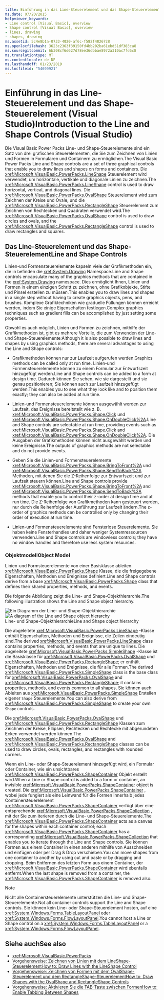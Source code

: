 ```yaml
---
title: Einführung in das Line-Steuerelement und das Shape-Steuerelement (Visual Studio)
ms.date: 07/20/2015
helpviewer_keywords:
- Line control [Visual Basic], overview
- Shape control [Visual Basic], overview
- lines, drawing
- shapes, drawing
ms.assetid: 5c4e8b1a-0733-4020-af6c-f582f4026728
ms.openlocfilehash: 3623c2363f39150fd4bb202ba61ebd51df383ca8
ms.sourcegitcommit: 6b308cf6d627d78ee36dbbae8972a310ac7fd6c8
ms.translationtype: MT
ms.contentlocale: de-DE
ms.lasthandoff: 01/23/2019
ms.locfileid: "54699921"
---
```

# <a name="introduction-to-the-line-and-shape-controls-visual-studio"></a><span data-ttu-id="263e9-102">Einführung in das Line-Steuerelement und das Shape-Steuerelement (Visual Studio)</span><span class="sxs-lookup"><span data-stu-id="263e9-102">Introduction to the Line and Shape Controls (Visual Studio)</span></span>
<span data-ttu-id="263e9-103">Die Visual Basic Power Packs Line- und Shape-Steuerelemente sind ein Satz von drei grafischen Steuerelementen, die Sie zum Zeichnen von Linien und Formen in Formularen und Containern zu ermöglichen.</span><span class="sxs-lookup"><span data-stu-id="263e9-103">The Visual Basic Power Packs Line and Shape controls are a set of three graphical controls that enable you to draw lines and shapes on forms and containers.</span></span> <span data-ttu-id="263e9-104">Die <xref:Microsoft.VisualBasic.PowerPacks.LineShape> Steuerelement wird verwendet, um horizontale, vertikale und diagonale Linien zu zeichnen.</span><span class="sxs-lookup"><span data-stu-id="263e9-104">The <xref:Microsoft.VisualBasic.PowerPacks.LineShape> control is used to draw horizontal, vertical, and diagonal lines.</span></span> <span data-ttu-id="263e9-105">Die <xref:Microsoft.VisualBasic.PowerPacks.OvalShape> Steuerelement wird zum Zeichnen der Kreise und Ovale, und die <xref:Microsoft.VisualBasic.PowerPacks.RectangleShape> Steuerelement zum Zeichnen von Rechtecken und Quadraten verwendet wird.</span><span class="sxs-lookup"><span data-stu-id="263e9-105">The <xref:Microsoft.VisualBasic.PowerPacks.OvalShape> control is used to draw circles and ovals, and the <xref:Microsoft.VisualBasic.PowerPacks.RectangleShape> control is used to draw rectangles and squares.</span></span>  
  
## <a name="line-and-shape-controls"></a><span data-ttu-id="263e9-106">Das Line-Steuerelement und das Shape-Steuerelement</span><span class="sxs-lookup"><span data-stu-id="263e9-106">Line and Shape Controls</span></span>  
 <span data-ttu-id="263e9-107">Linien-und Formensteuerelemente kapseln viele der Grafikmethoden ein, die in befinden die <xref:System.Drawing> Namespace.</span><span class="sxs-lookup"><span data-stu-id="263e9-107">Line and Shape controls encapsulate many of the graphics methods that are contained in the <xref:System.Drawing> namespace.</span></span> <span data-ttu-id="263e9-108">Dies ermöglicht Ihnen, Linien und Formen in einem einzigen Schritt zu zeichnen, ohne Grafikobjekte, Stifte und Pinsel erstellen zu müssen.</span><span class="sxs-lookup"><span data-stu-id="263e9-108">This enables you to draw lines and shapes in a single step without having to create graphics objects, pens, and brushes.</span></span> <span data-ttu-id="263e9-109">Komplexe Grafiktechniken wie graduelle Füllungen können erreicht werden, indem Sie einige Eigenschaften festlegen.</span><span class="sxs-lookup"><span data-stu-id="263e9-109">Complex graphics techniques such as gradient fills can be accomplished by just setting some properties.</span></span>  
  
 <span data-ttu-id="263e9-110">Obwohl es auch möglich, Linien und Formen zu zeichnen, mithilfe der Grafikmethoden ist, gibt es mehrere Vorteile, die zum Verwenden der Line- und Shape-Steuerelemente:</span><span class="sxs-lookup"><span data-stu-id="263e9-110">Although it is also possible to draw lines and shapes by using graphics methods, there are several advantages to using the Line and Shape controls:</span></span>  
  
-   <span data-ttu-id="263e9-111">Grafikmethoden können nur zur Laufzeit aufgerufen werden.</span><span class="sxs-lookup"><span data-stu-id="263e9-111">Graphics methods can be called only at run time.</span></span> <span data-ttu-id="263e9-112">Linien-und Formensteuerelemente können zu einem Formular zur Entwurfszeit hinzugefügt werden.</span><span class="sxs-lookup"><span data-stu-id="263e9-112">Line and Shape controls can be added to a form at design time.</span></span> <span data-ttu-id="263e9-113">Dadurch können Sie sehen, wie sie dargestellt und sie genau positionieren; Sie können auch zur Laufzeit hinzugefügt werden.</span><span class="sxs-lookup"><span data-stu-id="263e9-113">This enables you to see what they look like and to position them exactly; they can also be added at run time.</span></span>  
  
-   <span data-ttu-id="263e9-114">Linien-und Formensteuerelemente können ausgewählt werden zur Laufzeit, das Ereignisse bereitstellt wie z. B. <xref:Microsoft.VisualBasic.PowerPacks.Shape.Click> und <xref:Microsoft.VisualBasic.PowerPacks.Shape.OnDoubleClick%2A>.</span><span class="sxs-lookup"><span data-stu-id="263e9-114">Line and Shape controls are selectable at run time, providing events such as <xref:Microsoft.VisualBasic.PowerPacks.Shape.Click> and <xref:Microsoft.VisualBasic.PowerPacks.Shape.OnDoubleClick%2A>.</span></span> <span data-ttu-id="263e9-115">Die Ausgaben der Grafikmethoden können nicht ausgewählt werden und keine Ereignisse.</span><span class="sxs-lookup"><span data-stu-id="263e9-115">The outputs of graphics methods are not selectable and do not provide events.</span></span>  
  
-   <span data-ttu-id="263e9-116">Geben Sie die Linien-und Formensteuerelemente <xref:Microsoft.VisualBasic.PowerPacks.Shape.BringToFront%2A> und <xref:Microsoft.VisualBasic.PowerPacks.Shape.SendToBack%2A> Methoden, mit denen Sie die Z-Reihenfolge zur Entwurfszeit und zur Laufzeit steuern können.</span><span class="sxs-lookup"><span data-stu-id="263e9-116">Line and Shape controls provide <xref:Microsoft.VisualBasic.PowerPacks.Shape.BringToFront%2A> and <xref:Microsoft.VisualBasic.PowerPacks.Shape.SendToBack%2A> methods that enable you to control their z-order at design time and at run time.</span></span> <span data-ttu-id="263e9-117">Die Z-Reihenfolge von Grafikmethoden kann gesteuert werden, nur durch die Reihenfolge der Ausführung zur Laufzeit ändern.</span><span class="sxs-lookup"><span data-stu-id="263e9-117">The z-order of graphics methods can be controlled only by changing their order of execution at run time.</span></span>  
  
-   <span data-ttu-id="263e9-118">Linien-und Formensteuerelemente sind Fensterlose Steuerelemente. Sie haben keine Fensterhandles und daher weniger Systemressourcen verwenden.</span><span class="sxs-lookup"><span data-stu-id="263e9-118">Line and Shape controls are windowless controls; they have no window handles and therefore use less system resources.</span></span>  
  
### <a name="object-model"></a><span data-ttu-id="263e9-119">Objektmodell</span><span class="sxs-lookup"><span data-stu-id="263e9-119">Object Model</span></span>  
 <span data-ttu-id="263e9-120">Linien-und Formsteuerelemente von einer Basisklasse ableiten <xref:Microsoft.VisualBasic.PowerPacks.Shape> Klasse, die die freigegebene Eigenschaften, Methoden und Ereignisse definiert.</span><span class="sxs-lookup"><span data-stu-id="263e9-120">Line and Shape controls derive from a base <xref:Microsoft.VisualBasic.PowerPacks.Shape> class that defines their shared properties, methods, and events.</span></span>  
  
 <span data-ttu-id="263e9-121">Die folgende Abbildung zeigt die Line- und Shape-Objekthierarchie.</span><span class="sxs-lookup"><span data-stu-id="263e9-121">The following illustration shows the Line and Shape object hierarchy.</span></span>  
  
 <span data-ttu-id="263e9-122">![Ein Diagramm der Line- und Shape-Objekthierarchie](../../../visual-basic/developing-apps/windows-forms/media/lineshapeobject.png "LineShapeObject")</span><span class="sxs-lookup"><span data-stu-id="263e9-122">![A diagram of the Line and Shape object hierarchy](../../../visual-basic/developing-apps/windows-forms/media/lineshapeobject.png "LineShapeObject")</span></span>  
<span data-ttu-id="263e9-123">Line- und Shape-Objekthierarchie</span><span class="sxs-lookup"><span data-stu-id="263e9-123">Line and Shape object hierarchy</span></span>  
  
 <span data-ttu-id="263e9-124">Die abgeleitete <xref:Microsoft.VisualBasic.PowerPacks.LineShape> -Klasse enthält Eigenschaften, Methoden und Ereignisse, die Zeilen eindeutig sind.</span><span class="sxs-lookup"><span data-stu-id="263e9-124">The derived <xref:Microsoft.VisualBasic.PowerPacks.LineShape> class contains properties, methods, and events that are unique to lines.</span></span> <span data-ttu-id="263e9-125">Die abgeleitete <xref:Microsoft.VisualBasic.PowerPacks.SimpleShape> -Klasse ist die Basisklasse für <xref:Microsoft.VisualBasic.PowerPacks.OvalShape> und <xref:Microsoft.VisualBasic.PowerPacks.RectangleShape>; er enthält Eigenschaften, Methoden und Ereignisse, die für alle Formen.</span><span class="sxs-lookup"><span data-stu-id="263e9-125">The derived <xref:Microsoft.VisualBasic.PowerPacks.SimpleShape> class is the base class for <xref:Microsoft.VisualBasic.PowerPacks.OvalShape> and <xref:Microsoft.VisualBasic.PowerPacks.RectangleShape>; it contains properties, methods, and events common to all shapes.</span></span> <span data-ttu-id="263e9-126">Sie können auch Ableiten aus <xref:Microsoft.VisualBasic.PowerPacks.SimpleShape> Erstellen eigener `Shape` Steuerelemente.</span><span class="sxs-lookup"><span data-stu-id="263e9-126">You can also derive from <xref:Microsoft.VisualBasic.PowerPacks.SimpleShape> to create your own `Shape` controls.</span></span>  
  
 <span data-ttu-id="263e9-127">Die <xref:Microsoft.VisualBasic.PowerPacks.OvalShape> und <xref:Microsoft.VisualBasic.PowerPacks.RectangleShape> Klassen zum Zeichnen der Kreise, Ellipsen, Rechtecken und Rechtecke mit abgerundeten Ecken verwendet werden können.</span><span class="sxs-lookup"><span data-stu-id="263e9-127">The <xref:Microsoft.VisualBasic.PowerPacks.OvalShape> and <xref:Microsoft.VisualBasic.PowerPacks.RectangleShape> classes can be used to draw circles, ovals, rectangles, and rectangles with rounded corners.</span></span>  
  
 <span data-ttu-id="263e9-128">Wenn ein Line- oder Shape-Steuerelement hinzugefügt wird, ein Formular oder Container, wie ein unsichtbares <xref:Microsoft.VisualBasic.PowerPacks.ShapeContainer> Objekt erstellt wird.</span><span class="sxs-lookup"><span data-stu-id="263e9-128">When a Line or Shape control is added to a form or container, an invisible <xref:Microsoft.VisualBasic.PowerPacks.ShapeContainer> object is created.</span></span> <span data-ttu-id="263e9-129">Die <xref:Microsoft.VisualBasic.PowerPacks.ShapeContainer> , wobei jede fungiert als eine Leinwand für die Formen innerhalb jedes Containersteuerelement <xref:Microsoft.VisualBasic.PowerPacks.ShapeContainer> verfügt über eine entsprechende <xref:Microsoft.VisualBasic.PowerPacks.ShapeCollection> , mit der Sie zum iterieren durch die Line- und Shape-Steuerelemente.</span><span class="sxs-lookup"><span data-stu-id="263e9-129">The <xref:Microsoft.VisualBasic.PowerPacks.ShapeContainer> acts as a canvas for the shapes within each container control; each <xref:Microsoft.VisualBasic.PowerPacks.ShapeContainer> has a corresponding <xref:Microsoft.VisualBasic.PowerPacks.ShapeCollection> that enables you to iterate through the Line and Shape controls.</span></span> <span data-ttu-id="263e9-130">Sie können Formen aus einem Container in einen anderen mithilfe von Ausschneiden und einfügen oder per Drag & Drop verschieben.</span><span class="sxs-lookup"><span data-stu-id="263e9-130">You can move shapes from one container to another by using cut and paste or by dragging and dropping.</span></span> <span data-ttu-id="263e9-131">Beim Entfernen des letzten Form aus einem Container, der <xref:Microsoft.VisualBasic.PowerPacks.ShapeContainer> wird ebenfalls entfernt.</span><span class="sxs-lookup"><span data-stu-id="263e9-131">When the last shape is removed from a container, the <xref:Microsoft.VisualBasic.PowerPacks.ShapeContainer> is removed also.</span></span>  
  
> [!NOTE]
>  <span data-ttu-id="263e9-132">Nicht alle Containersteuerelemente unterstützen die Line- und Shape-Steuerelemente.</span><span class="sxs-lookup"><span data-stu-id="263e9-132">Not all container controls support the Line and Shape controls.</span></span> <span data-ttu-id="263e9-133">Sie können kein Line- oder Shape-Steuerelement hosten, auf eine <xref:System.Windows.Forms.TableLayoutPanel> oder <xref:System.Windows.Forms.FlowLayoutPanel>.</span><span class="sxs-lookup"><span data-stu-id="263e9-133">You cannot host a Line or Shape control on a <xref:System.Windows.Forms.TableLayoutPanel> or a <xref:System.Windows.Forms.FlowLayoutPanel>.</span></span>  
  
## <a name="see-also"></a><span data-ttu-id="263e9-134">Siehe auch</span><span class="sxs-lookup"><span data-stu-id="263e9-134">See also</span></span>
- <xref:Microsoft.VisualBasic.PowerPacks>
- [<span data-ttu-id="263e9-135">Vorgehensweise: Zeichnen von Linien mit dem LineShape-Steuerelement</span><span class="sxs-lookup"><span data-stu-id="263e9-135">How to: Draw Lines with the LineShape Control</span></span>](../../../visual-basic/developing-apps/windows-forms/how-to-draw-lines-with-the-lineshape-control-visual-studio.md)
- [<span data-ttu-id="263e9-136">Vorgehensweise: Zeichnen von Formen mit dem OvalShape-Steuerelement und dem RectangleShape-Steuerelement</span><span class="sxs-lookup"><span data-stu-id="263e9-136">How to: Draw Shapes with the OvalShape and RectangleShape Controls</span></span>](../../../visual-basic/developing-apps/windows-forms/how-to-draw-shapes-with-the-ovalshape-and-rectangleshape-controls.md)
- [<span data-ttu-id="263e9-137">Vorgehensweise: Aktivieren Sie die TAB-Taste zwischen Formen</span><span class="sxs-lookup"><span data-stu-id="263e9-137">How to: Enable Tabbing Between Shapes</span></span>](../../../visual-basic/developing-apps/windows-forms/how-to-enable-tabbing-between-shapes-visual-studio.md)
